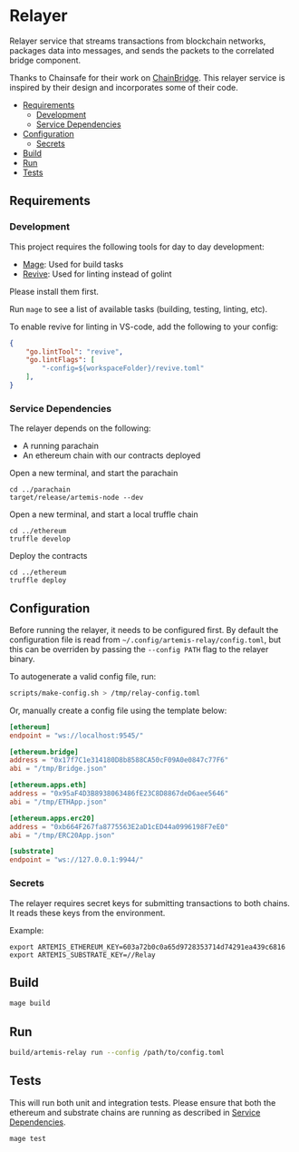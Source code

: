 # Relayer <!-- omit in toc -->

Relayer service that streams transactions from blockchain networks, packages data into messages, and sends the packets to the correlated bridge component.

Thanks to Chainsafe for their work on [ChainBridge](https://github.com/ChainSafe/ChainBridge). This relayer service
is inspired by their design and incorporates some of their code.

- [Requirements](#requirements)
  - [Development](#development)
  - [Service Dependencies](#service-dependencies)
- [Configuration](#configuration)
  - [Secrets](#secrets)
- [Build](#build)
- [Run](#run)
- [Tests](#tests)

## Requirements

### Development

This project requires the following tools for day to day development:

* [Mage](https://magefile.org/): Used for build tasks
* [Revive](https://github.com/mgechev/revive): Used for linting instead of golint

Please install them first.

Run `mage` to see a list of available tasks (building, testing, linting, etc).

To enable revive for linting in VS-code, add the following to your config:
```json
{
    "go.lintTool": "revive",
    "go.lintFlags": [
        "-config=${workspaceFolder}/revive.toml"
    ],
}
```

### Service Dependencies

The relayer depends on the following:

* A running parachain
* An ethereum chain with our contracts deployed


Open a new terminal, and start the parachain
```
cd ../parachain
target/release/artemis-node --dev
```

Open a new terminal, and start a local truffle chain
```
cd ../ethereum
truffle develop
```

Deploy the contracts
```
cd ../ethereum
truffle deploy
```

## Configuration

Before running the relayer, it needs to be configured first. By default the configuration file is read from  `~/.config/artemis-relay/config.toml`, but this can be overriden by passing the `--config PATH` flag to the relayer binary.

To autogenerate a valid config file, run:

```bash
scripts/make-config.sh > /tmp/relay-config.toml
```

Or, manually create a config file using the template below:
```toml
[ethereum]
endpoint = "ws://localhost:9545/"

[ethereum.bridge]
address = "0x17f7C1e314180D8b8588CA50cF09A0e0847c77F6"
abi = "/tmp/Bridge.json"

[ethereum.apps.eth]
address = "0x95aF4D3B8938063486fE23C8D8867deD6aee5646"
abi = "/tmp/ETHApp.json"

[ethereum.apps.erc20]
address = "0xb664F267fa8775563E2aD1cED44a0996198F7eE0"
abi = "/tmp/ERC20App.json"

[substrate]
endpoint = "ws://127.0.0.1:9944/"
```

### Secrets

The relayer requires secret keys for submitting transactions to both chains. It reads these keys from the environment.

Example:

```
export ARTEMIS_ETHEREUM_KEY=603a72b0c0a65d9728353714d74291ea439c6816
export ARTEMIS_SUBSTRATE_KEY=//Relay
```

## Build

```bash
mage build
```

## Run

```bash
build/artemis-relay run --config /path/to/config.toml
```

## Tests

This will run both unit and integration tests. Please ensure that both the ethereum and substrate chains are running as described in [Service Dependencies](#service-dependencies).


```bash
mage test
```
